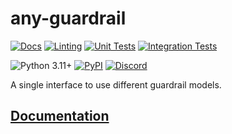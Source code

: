 

# any-guardrail

[![Docs](https://github.com/mozilla-ai/any-guardrail/actions/workflows/docs.yaml/badge.svg)](https://github.com/mozilla-ai/any-guardrail/actions/workflows/docs.yaml/)
[![Linting](https://github.com/mozilla-ai/any-guardrail/actions/workflows/lint.yaml/badge.svg)](https://github.com/mozilla-ai/any-guardrail/actions/workflows/lint.yaml/)
[![Unit Tests](https://github.com/mozilla-ai/any-guardrail/actions/workflows/tests-unit.yaml/badge.svg)](https://github.com/mozilla-ai/any-guardrail/actions/workflows/tests-unit.yaml/)
[![Integration Tests](https://github.com/mozilla-ai/any-guardrail/actions/workflows/tests-integration.yaml/badge.svg)](https://github.com/mozilla-ai/any-guardrail/actions/workflows/tests-integration.yaml/)

![Python 3.11+](https://img.shields.io/badge/python-3.11%2B-blue.svg)
[![PyPI](https://img.shields.io/pypi/v/any-guardrail-sdk)](https://pypi.org/project/any-guardrail-sdk/)
<a href="https://discord.gg/4gf3zXrQUc">
    <img src="https://img.shields.io/static/v1?label=Chat%20on&message=Discord&color=blue&logo=Discord&style=flat-square" alt="Discord">
</a>

A single interface to use different guardrail models.

</div>

## [Documentation](https://mozilla-ai.github.io/any-guardrail/)
